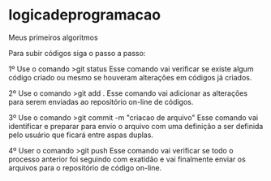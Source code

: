 # logicadeprogramacao
Meus primeiros algoritmos

Para subir códigos siga o passo a passo:

1º Use o comando  >git status
Esse comando vai verificar se existe algum código criado ou mesmo se houveram alterações em códigos já criados.

2º Use o comando  >git add .
Esse comando vai adicionar as alterações para serem enviadas ao repositório on-line de códigos.

3º Use o comando >git commit -m "criacao de arquivo"
Esse comando vai identificar e preparar para envio o arquivo com uma definição a ser definida pelo usuário que ficará entre aspas duplas.

4º User o comando >git push
Esse comando vai verificar se todo o processo anterior foi seguindo com exatidão e vai finalmente enviar os arquivos para o repositório de código on-line.
